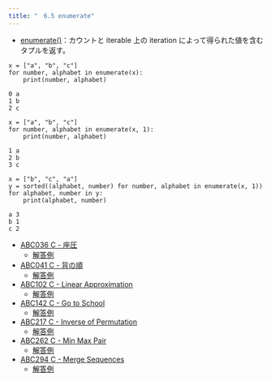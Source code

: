 ```yaml
---
title: "　6.5 enumerate"
---
```


* [enumerate()](https://docs.python.org/ja/3/library/functions.html#enumerate)：カウントと iterable 上の iteration によって得られた値を含むタプルを返す。

```python:サンプルコード
x = ["a", "b", "c"]
for number, alphabet in enumerate(x):
    print(number, alphabet)
```

```text:実行結果
0 a
1 b
2 c
```

```python:サンプルコード
x = ["a", "b", "c"]
for number, alphabet in enumerate(x, 1):
    print(number, alphabet)
```

```text:実行結果
1 a
2 b
3 c
```

```python:サンプルコード
x = ["b", "c", "a"]
y = sorted((alphabet, number) for number, alphabet in enumerate(x, 1))
for alphabet, number in y:
    print(alphabet, number)
```

```text:実行結果
a 3
b 1
c 2
```

- [ABC036 C - 座圧](https://atcoder.jp/contests/abc036/tasks/abc036_c)
    - [解答例](https://atcoder.jp/contests/abc036/submissions/17918167)
- [ABC041 C - 背の順](https://atcoder.jp/contests/abc041/tasks/abc041_c)
    - [解答例](https://atcoder.jp/contests/abc041/submissions/17928669)
- [ABC102 C - Linear Approximation](https://atcoder.jp/contests/abc102/tasks/arc100_a)
    - [解答例](https://atcoder.jp/contests/abc102/submissions/17928779)
- [ABC142 C - Go to School](https://atcoder.jp/contests/abc142/tasks/abc142_c)
    - [解答例](https://atcoder.jp/contests/abc142/submissions/36204576)
- [ABC217 C - Inverse of Permutation](https://atcoder.jp/contests/abc217/tasks/abc217_c)
    - [解答例](https://atcoder.jp/contests/abc217/submissions/29492146)
- [ABC262 C - Min Max Pair](https://atcoder.jp/contests/abc262/tasks/abc262_c)
    - [解答例](https://atcoder.jp/contests/abc262/submissions/33825087)
- [ABC294 C - Merge Sequences](https://atcoder.jp/contests/abc294/tasks/abc294_c)
    - [解答例](https://atcoder.jp/contests/abc294/submissions/40128548)